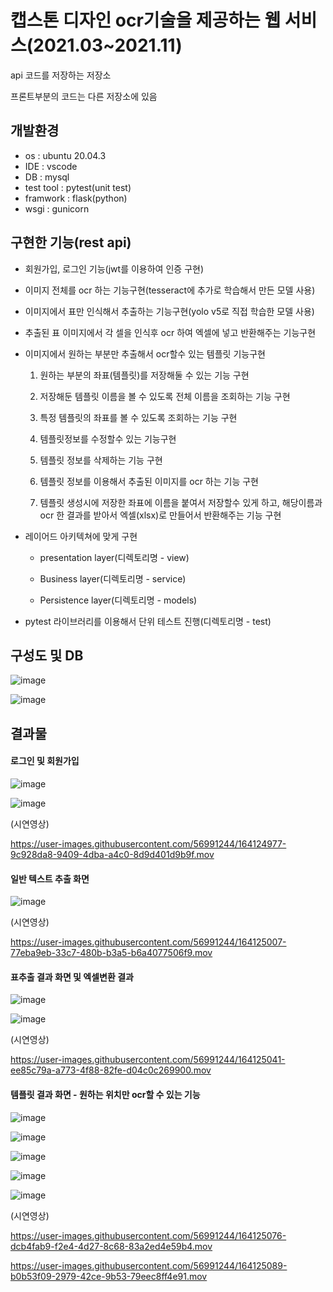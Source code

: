 # 캡스톤 디자인 ocr기술을 제공하는 웹 서비스(2021.03~2021.11)

api 코드를 저장하는 저장소

프론트부분의 코드는 다른 저장소에 있음

## 개발환경

- os : ubuntu 20.04.3
- IDE : vscode
- DB : mysql
- test tool : pytest(unit test)
- framwork : flask(python)
- wsgi : gunicorn

## 구현한 기능(rest api)

- 회원가입, 로그인 기능(jwt를 이용하여 인증 구현)

- 이미지 전체를 ocr 하는 기능구현(tesseract에 추가로 학습해서 만든 모델 사용)

- 이미지에서 표만 인식해서 추출하는 기능구현(yolo v5로 직접 학습한 모델 사용)

- 추출된 표 이미지에서 각 셀을 인식후 ocr 하여 엑셀에 넣고 반환해주는 기능구현

- 이미지에서 원하는 부분만 추출해서 ocr할수 있는 템플릿 기능구현

  1. 원하는 부분의 좌표(템플릿)를 저장해둘 수 있는 기능 구현

  2. 저장해둔 템플릿 이름을 볼 수 있도록 전체 이름을 조회하는 기능 구현

  3. 특정 템플릿의 좌표를 볼 수 있도록 조회하는 기능 구현

  4. 템플릿정보를 수정할수 있는 기능구현

  5. 템플릿 정보를 삭제하는 기능 구현

  6. 템플릿 정보를 이용해서 추출된 이미지를 ocr 하는 기능 구현

  7. 템플릿 생성시에 저장한 좌표에 이름을 붙여서 저장할수 있게 하고, 해당이름과 ocr 한 결과를 받아서 엑셀(xlsx)로 만들어서 반환해주는 기능 구현

- 레이어드 아키텍쳐에 맞게 구현

  - presentation layer(디렉토리명 - view)

  - Business layer(디렉토리명 - service)

  - Persistence layer(디렉토리명 - models)

- pytest 라이브러리를 이용해서 단위 테스트 진행(디렉토리명 - test)


## 구성도 및 DB

![image](https://user-images.githubusercontent.com/56991244/164123085-4c1aa446-0c3b-4837-b378-3dd99589d91f.png)

![image](https://user-images.githubusercontent.com/56991244/164123092-da301840-8a46-470b-b58b-350af0f063ea.png)


## 결과물

#### 로그인 및 회원가입

![image](https://user-images.githubusercontent.com/56991244/164123114-75522a4a-cf88-432f-be97-66f26f38c625.png)

![image](https://user-images.githubusercontent.com/56991244/164123124-e6f6af02-fa3c-4160-9df1-845d7d53dbf9.png)

(시연영상)

https://user-images.githubusercontent.com/56991244/164124977-9c928da8-9409-4dba-a4c0-8d9d401d9b9f.mov


#### 일반 텍스트 추출 화면

![image](https://user-images.githubusercontent.com/56991244/164123151-d473fb81-345a-4a50-9dee-69b048f64a9e.png)

(시연영상)

https://user-images.githubusercontent.com/56991244/164125007-77eba9eb-33c7-480b-b3a5-b6a4077506f9.mov


#### 표추출 결과 화면 및 엑셀변환 결과

![image](https://user-images.githubusercontent.com/56991244/164123184-f6e1c589-0e58-4165-8285-ef3391423ec6.png)

![image](https://user-images.githubusercontent.com/56991244/164123194-c6bbf43b-62f7-430c-a8fc-8a28f6d61a64.png)

(시연영상)

https://user-images.githubusercontent.com/56991244/164125041-ee85c79a-a773-4f88-82fe-d04c0c269900.mov


#### 템플릿 결과 화면 - 원하는 위치만 ocr할 수 있는 기능

![image](https://user-images.githubusercontent.com/56991244/164123244-b99db808-b94f-4a33-8de3-94cddcfdff15.png)

![image](https://user-images.githubusercontent.com/56991244/164123250-65e31f9f-fc73-45a7-b2ec-a4e579f94fa3.png)

![image](https://user-images.githubusercontent.com/56991244/164123263-a42ca39d-b44b-40f3-8eb3-6e097d67ab77.png)

![image](https://user-images.githubusercontent.com/56991244/164123272-b466b36d-6aa5-443a-8ebe-a2759c5dae9f.png)

![image](https://user-images.githubusercontent.com/56991244/164123277-5e8f7625-216b-4c14-9c5e-bb1eeab90b0b.png)

(시연영상)

https://user-images.githubusercontent.com/56991244/164125076-dcb4fab9-f2e4-4d27-8c68-83a2ed4e59b4.mov




https://user-images.githubusercontent.com/56991244/164125089-b0b53f09-2979-42ce-9b53-79eec8ff4e91.mov

